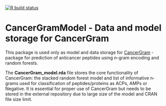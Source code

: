 [![R build status](https://github.com/BioGenies/CancerGramModel/workflows/R-CMD-check/badge.svg)](https://github.com/BioGenies/CancerGramModel/actions)

# CancerGramModel - Data and model storage for CancerGram

This package is used only as model and data storage for [CancerGram](https://github.com/BioGenies/CancerGram) - package 
for prediction of anticancer peptides using n-gram encoding and random forests.

The **CancerGram_model.rda** file stores the core functionality of CancerGram: the stacked random forest model
and list of informative n-grams used for classification of peptides/proteins as ACPs, AMPs or Negative.
It is essential for proper use of CancerGram but needs to be stored in the external repository due to large
size of the model and CRAN file size limit. 

